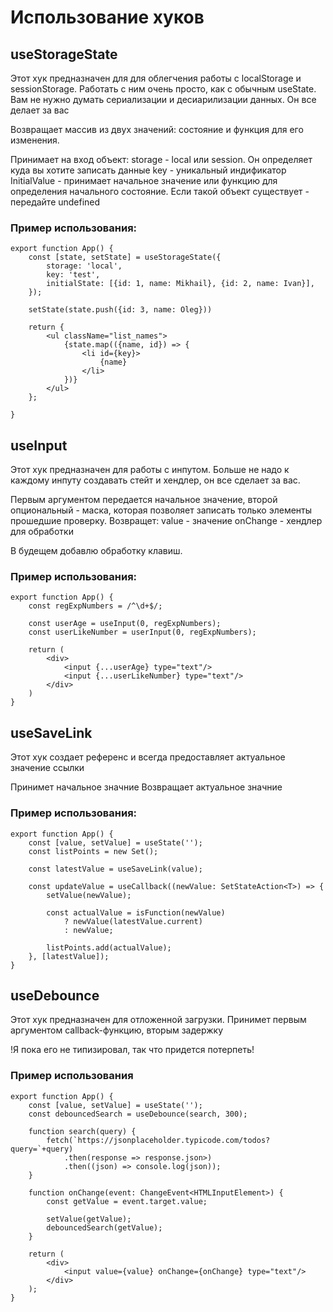 # Использование хуков

## useStorageState

Этот хук предназначен для для облегчения работы с localStorage и sessionStorage.
Работать с ним очень просто, как с обычным useState. Вам не нужно думать сериализации и десиарилизации данных. Он все делает за вас

Возвращает массив из двух значений: состояние и функция для его изменения.

Принимает на вход объект: storage - local или session. Он определяет куда вы хотите записать данные
key - уникальный индификатор
InitialValue - принимает начальное значение или функцию для определения начального состояние. Если такой объект существует - передайте undefined

### Пример использования:

```
export function App() {
    const [state, setState] = useStorageState({
        storage: 'local',
        key: 'test',
        initialState: [{id: 1, name: Mikhail}, {id: 2, name: Ivan}],
    });

    setState(state.push({id: 3, name: Oleg}))

    return {
        <ul className="list_names">
            {state.map(({name, id}) => {
                <li id={key}>
                    {name}
                </li>
            })}
        </ul>
    };

}
```

## useInput

Этот хук предназначен для работы с инпутом. Больше не надо к каждому инпуту создавать стейт и хендлер, он все сделает за вас.

Первым аргументом передается начальное значение, второй опциональный - маска, которая позволяет записать только элементы прошедшие проверку.
Возвращет:
    value - значение
    onChange - хендлер для обработки

В будещем добавлю обработку клавиш.

### Пример использования:

```
export function App() {
    const regExpNumbers = /^\d+$/;

    const userAge = useInput(0, regExpNumbers);
    const userLikeNumber = userInput(0, regExpNumbers);

    return (
        <div>
            <input {...userAge} type="text"/>
            <input {...userLikeNumber} type="text"/>
        </div>
    )
}
```

## useSaveLink

Этот хук создает референс и всегда предоставляет актуальное значение ссылки

Принимет начальное значние
Возвращает актуальное значние

### Пример использования:

```
export function App() {
    const [value, setValue] = useState('');
    const listPoints = new Set();

    const latestValue = useSaveLink(value);

    const updateValue = useCallback((newValue: SetStateAction<T>) => {
        setValue(newValue);

        const actualValue = isFunction(newValue)
            ? newValue(latestValue.current)
            : newValue;

        listPoints.add(actualValue);
    }, [latestValue]);
}
```

## useDebounce

Этот хук предназначен для отложенной загрузки.
Принимет первым аргументом callback-функцию, вторым задержку

!Я пока его не типизировал, так что придется потерпеть!

### Пример использования
```
export function App() {
    const [value, setValue] = useState('');
    const debouncedSearch = useDebounce(search, 300);

    function search(query) {
        fetch(`https://jsonplaceholder.typicode.com/todos?query=`+query)
            .then(response => response.json>)
            .then((json) => console.log(json));
    }

    function onChange(event: ChangeEvent<HTMLInputElement>) {
        const getValue = event.target.value;

        setValue(getValue);
        debouncedSearch(getValue);
    }

    return (
        <div>
            <input value={value} onChange={onChange} type="text"/>
        </div>
    );
}
```
